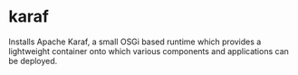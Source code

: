 # karaf #

Installs Apache Karaf, a small OSGi based runtime which provides a lightweight
container onto which various components and applications can be deployed.

